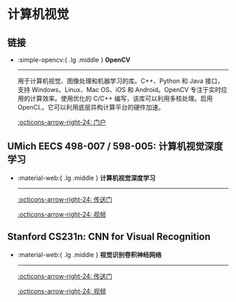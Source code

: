 # 计算机视觉

## 链接

<div class="grid cards" markdown>

-  :simple-opencv:{ .lg .middle } __OpenCV__

    ---
    用于计算机视觉、图像处理和机器学习的库。C++、Python 和 Java 接口，支持 Windows、Linux、Mac OS、iOS 和 Android。OpenCV 专注于实时应用的计算效率。使用优化的 C/C++ 编写，该库可以利用多核处理。启用 OpenCL，它可以利用底层异构计算平台的硬件加速。

    [:octicons-arrow-right-24: <a href="https://opencv.org/" target="_blank"> 门户 </a>](#)

</div>

## UMich EECS 498-007 / 598-005: 计算机视觉深度学习

<div class="grid cards" markdown>

-  :material-web:{ .lg .middle } __计算机视觉深度学习__

    --- 

    [:octicons-arrow-right-24: <a href="https://web.eecs.umich.edu/~justincj/teaching/eecs498/WI2022/" target="_blank"> 传送门 </a>](#)

    [:octicons-arrow-right-24: <a href="https://www.youtube.com/playlist?list=PL5-TkQAfAZFbzxjBHtzdVCWE0Zbhomg7r" target="_blank"> 视频 </a>](#)

</div>

## Stanford CS231n: CNN for Visual Recognition

<div class="grid cards" markdown>

-  :material-web:{ .lg .middle } __视觉识别卷积神经网络__

    --- 

    [:octicons-arrow-right-24: <a href="http://cs231n.stanford.edu/" target="_blank"> 传送门 </a>](#)

    [:octicons-arrow-right-24: <a href="https://www.bilibili.com/video/BV1nJ411z7fe" target="_blank"> 视频 </a>](#)

</div>

